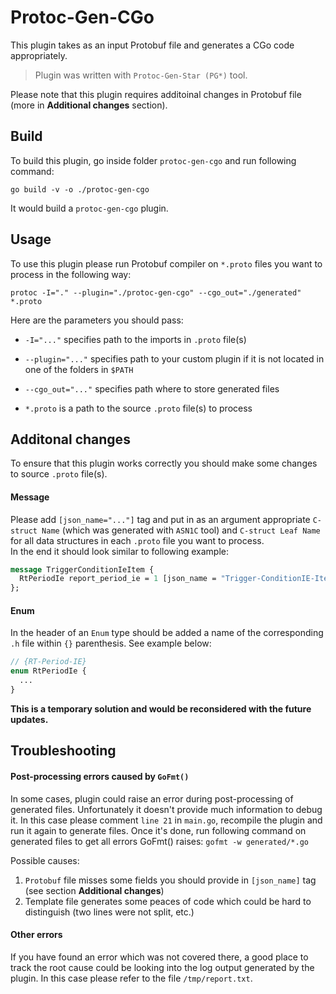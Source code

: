 # Protoc-Gen-CGo
This plugin takes as an input Protobuf file and generates a CGo code appropriately.
> Plugin was written with `Protoc-Gen-Star (PG*)` tool.

Please note that this plugin requires additoinal changes in Protobuf file (more in **Additional changes** section).

## Build
To build this plugin, go inside folder `protoc-gen-cgo` and run following command:

`go build -v -o ./protoc-gen-cgo`

It would build a `protoc-gen-cgo` plugin.

## Usage
To use this plugin please run Protobuf compiler on `*.proto` files you want to process in the following way:

`protoc -I="." --plugin="./protoc-gen-cgo" --cgo_out="./generated" *.proto`

Here are the parameters you should pass:

- `-I="..."` specifies path to the imports in `.proto` file(s)

- `--plugin="..."` specifies path to your custom plugin if it is not located in one of the folders in `$PATH`

- `--cgo_out="..."` specifies path where to store generated files

- `*.proto` is a path to the source `.proto` file(s) to process

## Additonal changes
To ensure that this plugin works correctly you should make some changes to source `.proto` file(s). 
#### Message
Please add `[json_name="..."]` tag 
and put in as an argument appropriate `C-struct Name` (which was generated with `ASN1C` tool) and `C-struct Leaf Name` for all data structures in each `.proto` file
you want to process.   
In the end it should look similar to following example:

```protobuf
message TriggerConditionIeItem {
  RtPeriodIe report_period_ie = 1 [json_name = "Trigger-ConditionIE-Item:report_Period_IE"];
};
```

#### Enum
In the header of an `Enum` type should be added a name of the corresponding `.h` file within `{}` parenthesis. See example below:
```protobuf
// {RT-Period-IE}
enum RtPeriodIe {
  ...
}
```

**This is a temporary solution and would be reconsidered with the future updates.**

## Troubleshooting

#### Post-processing errors caused by `GoFmt()`
In some cases, plugin could raise an error during post-processing of generated files. Unfortunately it doesn't provide much information to debug it. 
In this case please comment `line 21` in `main.go`, recompile the plugin and run it again to generate files.
Once it's done, run following command on generated files to get all errors GoFmt() raises:
`gofmt -w generated/*.go`

Possible causes:
1. `Protobuf` file misses some fields you should provide in `[json_name]` tag (see section **Additional changes**)
2. Template file generates some peaces of code which could be hard to distinguish (two lines were not split, etc.)

#### Other errors
If you have found an error which was not covered there, a good place to track the root cause could be looking into the log output generated by the plugin. 
In this case please refer to the file `/tmp/report.txt`.